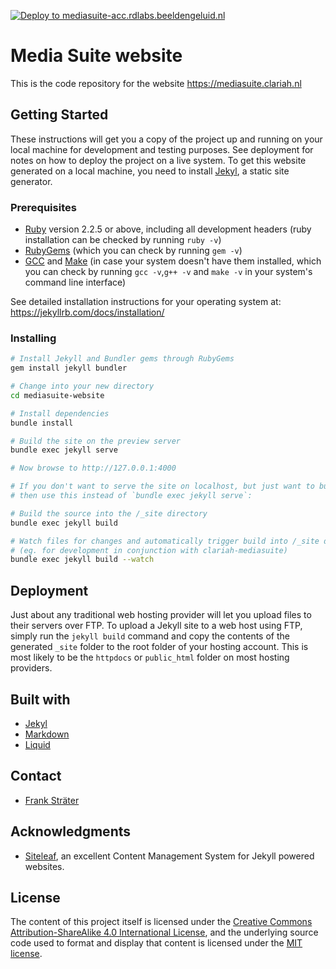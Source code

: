[![Deploy to mediasuite-acc.rdlabs.beeldengeluid.nl](https://github.com/beeldengeluid/mediasuite-website/actions/workflows/deploy-master-test.yml/badge.svg)](https://github.com/beeldengeluid/mediasuite-website/actions/workflows/deploy-master-test.yml)
# Media Suite website

This is the code repository for the website https://mediasuite.clariah.nl

## Getting Started

These instructions will get you a copy of the project up and running on your local machine for development and testing purposes. See deployment for notes on how to deploy the project on a live system. To get this website generated on a local machine, you need to install [Jekyl](https://jekyllrb.com/), a static site generator.

### Prerequisites

- [Ruby](https://www.ruby-lang.org/en/downloads/) version 2.2.5 or above, including all development headers (ruby installation can be checked by running `ruby -v`)
- [RubyGems](https://rubygems.org/pages/download) (which you can check by running `gem -v`)
- [GCC](https://gcc.gnu.org/install/) and [Make](https://www.gnu.org/software/make/) (in case your system doesn't have them installed, which you can check by running `gcc -v`,`g++ -v`  and `make -v` in your system's command line interface)

See detailed installation instructions for your operating system at: https://jekyllrb.com/docs/installation/ 

### Installing

```sh
# Install Jekyll and Bundler gems through RubyGems
gem install jekyll bundler

# Change into your new directory
cd mediasuite-website

# Install dependencies
bundle install

# Build the site on the preview server
bundle exec jekyll serve

# Now browse to http://127.0.0.1:4000

# If you don't want to serve the site on localhost, but just want to build the site and watch for changes, 
# then use this instead of `bundle exec jekyll serve`:

# Build the source into the /_site directory 
bundle exec jekyll build

# Watch files for changes and automatically trigger build into /_site directory 
# (eg. for development in conjunction with clariah-mediasuite)
bundle exec jekyll build --watch
``` 

## Deployment

Just about any traditional web hosting provider will let you upload files to their servers over FTP. To upload a Jekyll site to a web host using FTP, simply run the `jekyll build` command and copy the contents of the generated `_site` folder to the root folder of your hosting account. This is most likely to be the `httpdocs` or `public_html` folder on most hosting providers.

## Built with

* [Jekyl](https://jekyllrb.com/)
* [Markdown](https://daringfireball.net/projects/markdown/)
* [Liquid](https://shopify.github.io/liquid/)

## Contact

* [Frank Sträter](https://github.com/frankstrater)

## Acknowledgments

* [Siteleaf](https://www.siteleaf.com/?via=frank), an excellent Content Management System for Jekyll powered websites.

## License

The content of this project itself is licensed under the [Creative Commons Attribution-ShareAlike 4.0 International License](http://creativecommons.org/licenses/by-sa/4.0/), and the underlying source code used to format and display that content is licensed under the [MIT license](LICENSE.md).
